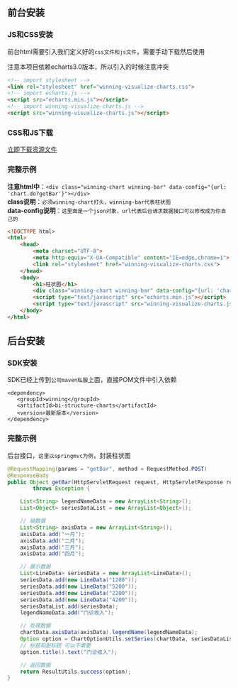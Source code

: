 ## 前台安装
### JS和CSS安装
前台html需要引入我们定义好的`css文件和js文件`，需要手动下载然后使用

注意本项目依赖echarts3.0版本，所以引入的时候注意冲突

```html
<!-- import stylesheet -->
<link rel="stylesheet" href="winning-visualize-charts.css">
<!-- import echarts.js -->
<script src="echarts.min.js"></script>
<!-- import winning-visualize-charts.js -->
<script src="winning-visualize-charts.js"></script>
```

### CSS和JS下载

<a href="../static/download/winningCharts.rar">立即下载资源文件</a>

### 完整示例
**注意html中**：`<div class="winning-chart winning-bar" data-config="{url: 'chart.do?getBar'}"></div>`<br/>
**class说明**：`必须winning-chart打头，winning-bar代表柱状图`<br/>
**data-config说明**：`这里面是一个json对象，url代表后台请求数据接口可以修改成为你自己的`
```html
<!DOCTYPE html>
<html>
	<head>
		<meta charset="UTF-8">
		<meta http-equiv="X-UA-Compatible" content="IE=edge,chrome=1">
		<link rel="stylesheet" href="winning-visualize-charts.css">
	</head>
	<body>
		<h1>柱状图</h1>
		<div class="winning-chart winning-bar" data-config="{url: 'chart.do?getBar'}" style="height: 450px;"></div>
		<script type="text/javascript" src="echarts.min.js"></script>
		<script type="text/javascript" src="winning-visualize-charts.js"></script>
	</body>
</html>

```

## 后台安装
### SDK安装
SDK已经上传到`公司maven私服`上面，直接POM文件中引入依赖
 ``` maven
<dependency>
	<groupId>winning</groupId>
	<artifactId>bi-structure-charts</artifactId>
	<version>最新版本</version>
</dependency>
 ```
 ### 完整示例
后台接口，`这里以springmvc为例`，封装柱状图
```java
@RequestMapping(params = "getBar", method = RequestMethod.POST)
@ResponseBody
public Object getBar(HttpServletRequest request, HttpServletResponse response, ChartModel chartData)
		throws Exception {

	List<String> legendNameData = new ArrayList<String>();
	List<Object> seriesDataList = new ArrayList<Object>();

	// 轴数据
	List<String> axisData = new ArrayList<String>();
	axisData.add("一月");
	axisData.add("二月");
	axisData.add("三月");
	axisData.add("四月");

	// 展示数据
	List<LineData> seriesData = new ArrayList<LineData>();
	seriesData.add(new LineData("1200"));
	seriesData.add(new LineData("5200"));
	seriesData.add(new LineData("2200"));
	seriesData.add(new LineData("4200"));
	seriesDataList.add(seriesData);
	legendNameData.add("门诊收入");

	// 处理数据
	chartData.axisData(axisData).legendName(legendNameData);
	Option option = ChartOptionUtils.setSeries(chartData, seriesDataList);
	// 标题和副标题 可以不需要
	option.title().text("门诊收入");

	// 返回数据
	return ResultUtils.success(option);
}
```